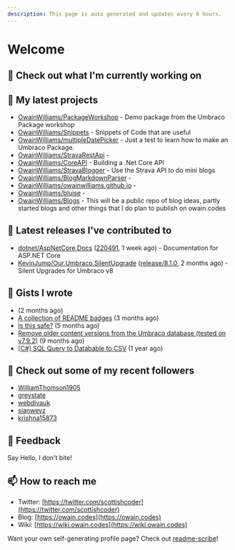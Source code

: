 ```yaml
---
description: This page is auto generated and updates every 6 hours.
---
```


# Welcome

## 👷 Check out what I'm currently working on

## 🌱 My latest projects

* [OwainWilliams/PackageWorkshop](https://github.com/OwainWilliams/PackageWorkshop) - Demo package from the Umbraco Package workshop
* [OwainWilliams/Snippets](https://github.com/OwainWilliams/Snippets) - Snippets of Code that are useful
* [OwainWilliams/multipleDatePicker](https://github.com/OwainWilliams/multipleDatePicker) - Just a test to learn how to make an Umbraco Package.
* [OwainWilliams/StravaRestApi](https://github.com/OwainWilliams/StravaRestApi) - 
* [OwainWilliams/CoreAPI](https://github.com/OwainWilliams/CoreAPI) - Building a .Net Core API
* [OwainWilliams/StravaBlogger](https://github.com/OwainWilliams/StravaBlogger) - Use the Strava API to do mini blogs
* [OwainWilliams/BlogMarkdownParser](https://github.com/OwainWilliams/BlogMarkdownParser) - 
* [OwainWilliams/owainwilliams.github.io](https://github.com/OwainWilliams/owainwilliams.github.io) - 
* [OwainWilliams/bluise](https://github.com/OwainWilliams/bluise) - 
* [OwainWilliams/Blogs](https://github.com/OwainWilliams/Blogs) - This will be a public repo of blog ideas, partly started blogs and other things that I do plan to publish on owain.codes

## 🔭 Latest releases I've contributed to

* [dotnet/AspNetCore.Docs](https://github.com/dotnet/AspNetCore.Docs) \([220491](https://github.com/dotnet/AspNetCore.Docs/releases/tag/220491), 1 week ago\) - Documentation for ASP.NET Core
* [KevinJump/Our.Umbraco.SilentUpgrade](https://github.com/KevinJump/Our.Umbraco.SilentUpgrade) \([release/8.1.0](https://github.com/KevinJump/Our.Umbraco.SilentUpgrade/releases/tag/release%2F8.1.0), 2 months ago\) - Silent Upgrades for Umbraco v8

## 📓 Gists I wrote

*  \(2 months ago\)
* [A collection of README badges](https://gist.github.com/b55a61db0867b660ae3c5995feab11ff) \(3 months ago\)
* [Is this safe?](https://gist.github.com/77e42779ff21af04da069e370d6a56f9) \(5 months ago\)
* [Remove older content versions from the Umbraco database \(tested on v7.9.2\)](https://gist.github.com/1f41818f3eddd09b22138c321a69c91c) \(9 months ago\)
* [\[C\#\] SQL Query to Databable to CSV](https://gist.github.com/6eced57ab10654db91fb96076e461136) \(1 year ago\)

## 👯 Check out some of my recent followers

* [WilliamThomson1905](https://github.com/WilliamThomson1905)
* [greystate](https://github.com/greystate)
* [webdivauk](https://github.com/webdivauk)
* [sianwevz](https://github.com/sianwevz)
* [krishna15873](https://github.com/krishna15873)

## 💬 Feedback

Say Hello, I don't bite!

## 📫 How to reach me

* Twitter: [https://twitter.com/scottishcoder](https://twitter.com/scottishcoder)
* Blog: [https://owain.codes](https://owain.codes)
* Wiki: [https://wiki.owain.codes](https://wiki.owain.codes)

Want your own self-generating profile page? Check out [readme-scribe](https://github.com/muesli/readme-scribe)!


